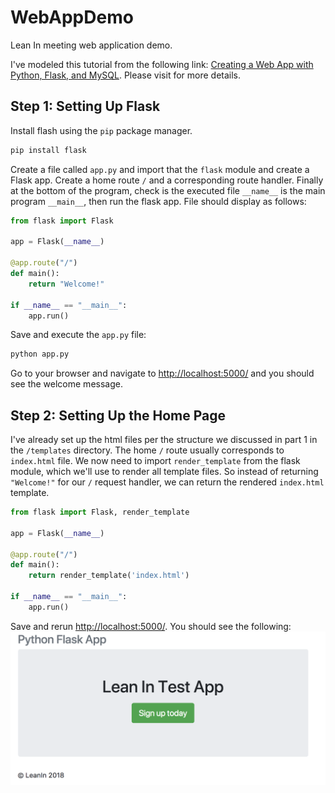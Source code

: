 # WebAppDemo

Lean In meeting web application demo.

I've modeled this tutorial from the following link: [Creating a Web App with Python, Flask, and MySQL](https://code.tutsplus.com/tutorials/creating-a-web-app-from-scratch-using-python-flask-and-mysql--cms-22972). Please visit for more details.

## Step 1: Setting Up Flask

Install flash using the `pip` package manager.
```bash
pip install flask
```

Create a file called `app.py` and import that the `flask` module and create a Flask app. Create a home route `/` and a corresponding route handler. Finally at the bottom of the program, check is the executed file `__name__` is the main program `__main__`, then run the flask app. File should display as follows:
```python
from flask import Flask

app = Flask(__name__)

@app.route("/")
def main():
    return "Welcome!"

if __name__ == "__main__":
    app.run()
```

Save and execute the `app.py` file:
```bash
python app.py
```

Go to your browser and navigate to [http://localhost:5000/](http://localhost:5000/) and you should see the welcome message.

## Step 2: Setting Up the Home Page

I've already set up the html files per the structure we discussed in part 1 in the `/templates` directory. The home `/` route usually corresponds to `index.html` file. We now need to import `render_template` from the flask module, which we'll use to render all template files. So instead of returning `"Welcome!"` for our `/` request handler, we can return the rendered `index.html` template.

```python
from flask import Flask, render_template

app = Flask(__name__)

@app.route("/")
def main():
    return render_template('index.html')

if __name__ == "__main__":
    app.run()
```

Save and rerun [http://localhost:5000/](http://localhost:5000/). You should see the following:
![home page](home.png)
